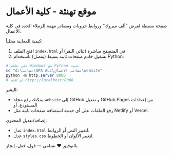 # موقع تهنئة - كلية الأعمال

صفحة بسيطة لعرض "ألف مبروك" وروابط جروبات ومصادر مهمة للزملاء الجدد في كلية الأعمال.

كيفية المعاينة محلياً:

1. افتح الملف `index.html` في المتصفح مباشرة (ثنائي النقر) أو
2. تشغيل خادم صفحات ثابتة بسيط (يفضل) باستخدام Python:

```powershell
# على نظام Windows مع Python مثبت
cd "d:\نشامى\GPA ALL\نشامى الاعمال\website"
python -m http.server 8000
# ثم افتح http://localhost:8000
```

النشر:
- يمكنك رفع مجلد `website` إلى GitHub و تفعيل GitHub Pages من إعدادات المستودع، أو
- رفع الملفات على أي خدمة استضافة صفحات ثابتة مثل Netlify أو Vercel.

إضافة/تعديل المحتوى:
- عدل `index.html` لتغيير النص أو الروابط.
- عدل `styles.css` لتغيير الألوان أو الخطوط.

بالتوفيق ❤ نشامى — قول، فعل، إنجاز